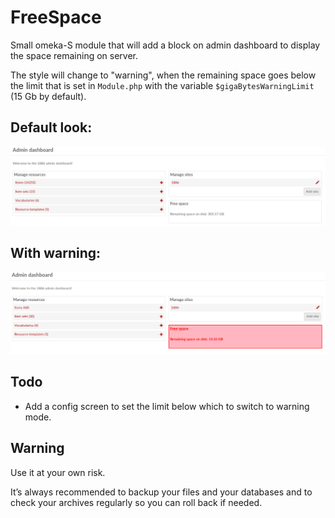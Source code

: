 # FreeSpace
Small omeka-S module that will add a block on admin dashboard to display the space remaining on server. 

The style will change to "warning", when the remaining space goes below the limit that is set in ```Module.php``` with the variable ```$gigaBytesWarningLimit``` (15 Gb by default).

## Default look:
![Screenshot with warning style](screenshot_ok.png)

## With warning:

![Screenshot with warning style](screenshot_full.png)

## Todo 
* Add a config screen to set the limit below which to switch to warning mode.

## Warning
Use it at your own risk.

It’s always recommended to backup your files and your databases and to check your archives regularly so you can roll back if needed.